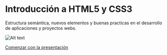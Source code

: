 Introducción a HTML5 y CSS3
===========

Estructura semántica, nuevos elementos y buenas practicas en el desarrollo de aplicaciones y proyectos webs.


![Alt text](../gh-pages/images/html5-e1348189995482.jpg "The Hero HTML5")

[Comenzar con la presentación](http://evillarruel.github.io/intro-HTML5/)
